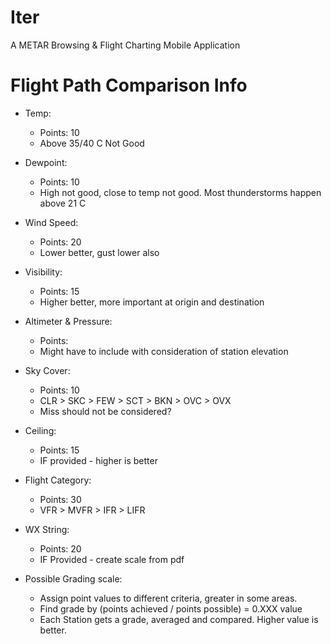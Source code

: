 # Iter
A METAR Browsing &amp; Flight Charting Mobile Application


# Flight Path Comparison Info
- Temp:
    - Points: 10
    - Above 35/40 C Not Good
- Dewpoint:
    - Points: 10
    - High not good, close to temp not good. Most thunderstorms happen above 21 C
- Wind Speed:
    - Points: 20
    - Lower better, gust lower also
- Visibility:
    - Points: 15
    - Higher better, more important at origin and destination
- Altimeter & Pressure:
    - Points: 
    - Might have to include with consideration of station elevation
- Sky Cover:
    - Points: 10
    - CLR > SKC > FEW > SCT > BKN > OVC > OVX
    - Miss should not be considered?
- Ceiling:
    - Points: 15
    - IF provided - higher is better
- Flight Category:
    - Points: 30
    - VFR > MVFR > IFR > LIFR
- WX String:
    - Points: 20
    - IF Provided - create scale from pdf

- Possible Grading scale:
    - Assign point values to different criteria, greater in some areas.
    - Find grade by (points achieved / points possible) = 0.XXX value
    - Each Station gets a grade, averaged and compared. Higher value is better.